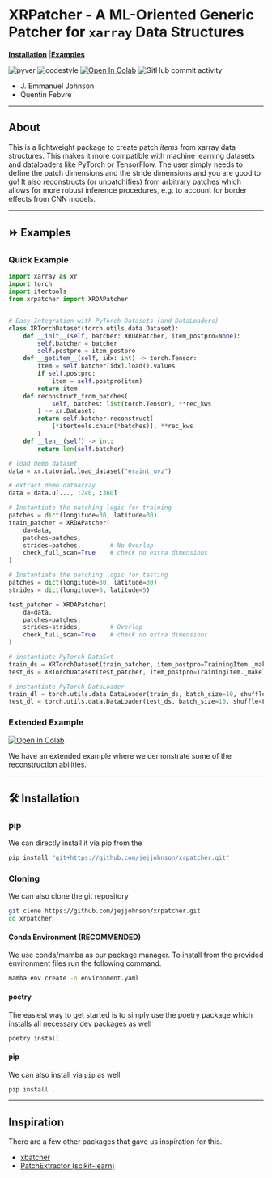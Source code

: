 # XRPatcher - A ML-Oriented Generic Patcher for `xarray` Data Structures

[**Installation**](#installation)
|[**Examples**](#examples)

![pyver](https://img.shields.io/badge/python-3.9%203.10%203.11_-red)
![codestyle](https://img.shields.io/badge/codestyle-black-black)
[![Open In Colab](https://colab.research.google.com/assets/colab-badge.svg)](https://colab.research.google.com/github/jejjohnson/xrpatcher/blob/main/notebooks/pytorch_integration.ipynb)
![GitHub commit activity](https://img.shields.io/github/commit-activity/m/jejjohnson/xrpatcher)

* J. Emmanuel Johnson
* Quentin Febvre

---
## About

This is a lightweight package to create patch *items* from xarray data structures.
This makes it more compatible with machine learning datasets and dataloaders like PyTorch or TensorFlow.
The user simply needs to define the patch dimensions and the stride dimensions and you are good to go!
It also reconstructs (or unpatchifies) from arbitrary patches which allows for more robust inference procedures, e.g. to account for border effects from CNN models.

---
## ⏩ Examples<a id="examples"></a>

### Quick Example

```python
import xarray as xr
import torch
import itertools
from xrpatcher import XRDAPatcher


# Easy Integration with PyTorch Datasets (and DataLoaders)
class XRTorchDataset(torch.utils.data.Dataset):
    def __init__(self, batcher: XRDAPatcher, item_postpro=None):
        self.batcher = batcher
        self.postpro = item_postpro
    def __getitem__(self, idx: int) -> torch.Tensor:
        item = self.batcher[idx].load().values
        if self.postpro:
            item = self.postpro(item)
        return item
    def reconstruct_from_batches(
            self, batches: list(torch.Tensor), **rec_kws
        ) -> xr.Dataset:
        return self.batcher.reconstruct(
            [*itertools.chain(*batches)], **rec_kws
        )
    def __len__(self) -> int:
        return len(self.batcher)

# load demo dataset
data = xr.tutorial.load_dataset("eraint_uvz")

# extract demo dataarray
data = data.u[..., :240, :360]

# Instantiate the patching logic for training
patches = dict(longitude=30, latitude=30)
train_patcher = XRDAPatcher(
    da=data,
    patches=patches,
    strides=patches,        # No Overlap
    check_full_scan=True    # check no extra dimensions
)

# Instantiate the patching logic for testing
patches = dict(longitude=30, latitude=30)
strides = dict(longitude=5, latitude=5)

test_patcher = XRDAPatcher(
    da=data,
    patches=patches,
    strides=strides,        # Overlap
    check_full_scan=True    # check no extra dimensions
)

# instantiate PyTorch DataSet
train_ds = XRTorchDataset(train_patcher, item_postpro=TrainingItem._make)
test_ds = XRTorchDataset(test_patcher, item_postpro=TrainingItem._make)

# instantiate PyTorch DataLoader
train_dl = torch.utils.data.DataLoader(train_ds, batch_size=10, shuffle=False)
test_dl = torch.utils.data.DataLoader(test_ds, batch_size=10, shuffle=False)
```

### Extended Example
[![Open In Colab](https://colab.research.google.com/assets/colab-badge.svg)](https://colab.research.google.com/github/jejjohnson/xrpatcher/blob/main/notebooks/pytorch_integration.ipynb)

We have an extended example where we demonstrate some of the reconstruction abilities.

---

## 🛠️ Installation<a id="installation"></a>


### pip

We can directly install it via pip from the

```bash
pip install "git+https://github.com/jejjohnson/xrpatcher.git"
```

### Cloning

We can also clone the git repository

```bash
git clone https://github.com/jejjohnson/xrpatcher.git
cd xrpatcher
```

#### Conda Environment (RECOMMENDED)

We use conda/mamba as our package manager. To install from the provided environment files
run the following command.

```bash
mamba env create -n environment.yaml
```

#### poetry

The easiest way to get started is to simply use the poetry package which installs all necessary dev packages as well

```bash
poetry install
```

#### pip

We can also install via `pip` as well

```bash
pip install .
```

---
## Inspiration

There are a few other packages that gave us inspiration for this.

* [xbatcher](https://xbatcher.readthedocs.io/en/latest/index.html)
* [PatchExtractor (scikit-learn)](https://scikit-learn.org/stable/modules/generated/sklearn.feature_extraction.image.PatchExtractor.html)
